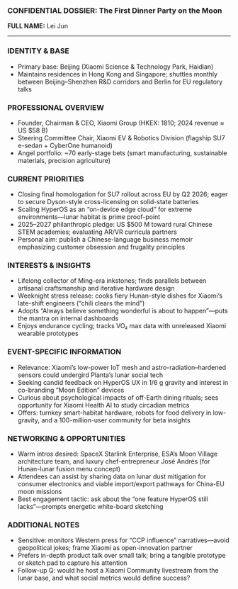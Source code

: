 ### CONFIDENTIAL DOSSIER: The First Dinner Party on the Moon

**FULL NAME:** Lei Jun

---
### IDENTITY & BASE
- Primary base: Beijing (Xiaomi Science & Technology Park, Haidian)
- Maintains residences in Hong Kong and Singapore; shuttles monthly between Beijing–Shenzhen R&D corridors and Berlin for EU regulatory talks

### PROFESSIONAL OVERVIEW
- Founder, Chairman & CEO, Xiaomi Group (HKEX: 1810; 2024 revenue ≈ US $58 B)
- Steering Committee Chair, Xiaomi EV & Robotics Division (flagship SU7 e-sedan + CyberOne humanoid)
- Angel portfolio: ~70 early-stage bets (smart manufacturing, sustainable materials, precision agriculture)

### CURRENT PRIORITIES
- Closing final homologation for SU7 rollout across EU by Q2 2026; eager to secure Dyson-style cross-licensing on solid-state batteries
- Scaling HyperOS as an “on-device edge cloud” for extreme environments—lunar habitat is prime proof-point
- 2025–2027 philanthropic pledge: US $500 M toward rural Chinese STEM academies; evaluating AR/VR curricula partners
- Personal aim: publish a Chinese-language business memoir emphasizing customer obsession and frugality principles

### INTERESTS & INSIGHTS
- Lifelong collector of Ming-era inkstones; finds parallels between artisanal craftsmanship and iterative hardware design
- Weeknight stress release: cooks fiery Hunan-style dishes for Xiaomi’s late-shift engineers (“chili clears the mind”)
- Adopts “Always believe something wonderful is about to happen”—puts the mantra on internal dashboards
- Enjoys endurance cycling; tracks VO₂ max data with unreleased Xiaomi wearable prototypes

### EVENT-SPECIFIC INFORMATION
- Relevance: Xiaomi’s low-power IoT mesh and astro-radiation–hardened sensors could undergird Planta’s lunar social tech
- Seeking candid feedback on HyperOS UX in 1/6 g gravity and interest in co-branding “Moon Edition” devices
- Curious about psychological impacts of off-Earth dining rituals; sees opportunity for Xiaomi Health AI to study circadian metrics
- Offers: turnkey smart-habitat hardware, robots for food delivery in low-gravity, and a 100-million-user community for beta insights

### NETWORKING & OPPORTUNITIES
- Warm intros desired: SpaceX Starlink Enterprise, ESA’s Moon Village architecture team, and luxury chef-entrepreneur José Andrés (for Hunan-lunar fusion menu concept)
- Attendees can assist by sharing data on lunar dust mitigation for consumer electronics and viable import/export pathways for China-EU moon missions
- Best engagement tactic: ask about the “one feature HyperOS still lacks”—prompts energetic white-board sketching

### ADDITIONAL NOTES
- Sensitive: monitors Western press for “CCP influence” narratives—avoid geopolitical jokes; frame Xiaomi as open-innovation partner
- Prefers in-depth product talk over small talk; bring a tangible prototype or sketch pad to capture his attention
- Follow-up Q: would he host a Xiaomi Community livestream from the lunar base, and what social metrics would define success?